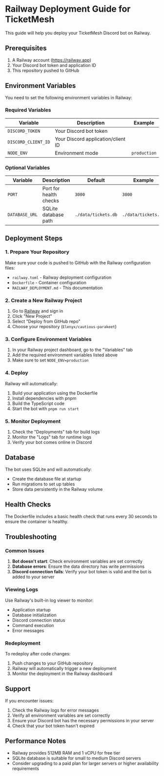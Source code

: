 # Railway Deployment Guide for TicketMesh

This guide will help you deploy your TicketMesh Discord bot on Railway.

## Prerequisites

1. A Railway account (https://railway.app)
2. Your Discord bot token and application ID
3. This repository pushed to GitHub

## Environment Variables

You need to set the following environment variables in Railway:

### Required Variables

| Variable | Description | Example |
|----------|-------------|---------|
| `DISCORD_TOKEN` | Your Discord bot token | 
| `DISCORD_CLIENT_ID` | Your Discord application/client ID |
| `NODE_ENV` | Environment mode | `production` |

### Optional Variables

| Variable | Description | Default | Example |
|----------|-------------|---------|---------|
| `PORT` | Port for health checks | `3000` | `3000` |
| `DATABASE_URL` | SQLite database path | `./data/tickets.db` | `./data/tickets.db` |

## Deployment Steps

### 1. Prepare Your Repository

Make sure your code is pushed to GitHub with the Railway configuration files:
- `railway.toml` - Railway deployment configuration
- `Dockerfile` - Container configuration
- `RAILWAY_DEPLOYMENT.md` - This documentation

### 2. Create a New Railway Project

1. Go to [Railway](https://railway.app) and sign in
2. Click "New Project"
3. Select "Deploy from GitHub repo"
4. Choose your repository (`Elenyx/cautious-parakeet`)

### 3. Configure Environment Variables

1. In your Railway project dashboard, go to the "Variables" tab
2. Add the required environment variables listed above
3. Make sure to set `NODE_ENV=production`

### 4. Deploy

Railway will automatically:
1. Build your application using the Dockerfile
2. Install dependencies with pnpm
3. Build the TypeScript code
4. Start the bot with `pnpm run start`

### 5. Monitor Deployment

1. Check the "Deployments" tab for build logs
2. Monitor the "Logs" tab for runtime logs
3. Verify your bot comes online in Discord

## Database

The bot uses SQLite and will automatically:
- Create the database file at startup
- Run migrations to set up tables
- Store data persistently in the Railway volume

## Health Checks

The Dockerfile includes a basic health check that runs every 30 seconds to ensure the container is healthy.

## Troubleshooting

### Common Issues

1. **Bot doesn't start**: Check environment variables are set correctly
2. **Database errors**: Ensure the data directory has write permissions
3. **Discord connection fails**: Verify your bot token is valid and the bot is added to your server

### Viewing Logs

Use Railway's built-in log viewer to monitor:
- Application startup
- Database initialization
- Discord connection status
- Command execution
- Error messages

### Redeployment

To redeploy after code changes:
1. Push changes to your GitHub repository
2. Railway will automatically trigger a new deployment
3. Monitor the deployment in the Railway dashboard

## Support

If you encounter issues:
1. Check the Railway logs for error messages
2. Verify all environment variables are set correctly
3. Ensure your Discord bot has the necessary permissions in your server
4. Check that your bot token hasn't expired

## Performance Notes

- Railway provides 512MB RAM and 1 vCPU for free tier
- SQLite database is suitable for small to medium Discord servers
- Consider upgrading to a paid plan for larger servers or higher availability requirements